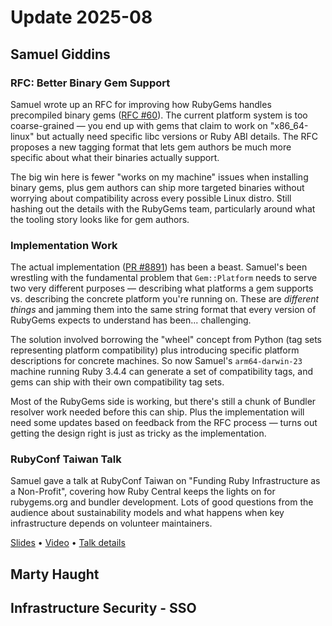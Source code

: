 # Update 2025-08

## Samuel Giddins

### RFC: Better Binary Gem Support

Samuel wrote up an RFC for improving how RubyGems handles precompiled binary gems ([RFC #60](https://github.com/rubygems/rfcs/pull/60)). The current platform system is too coarse-grained — you end up with gems that claim to work on "x86_64-linux" but actually need specific libc versions or Ruby ABI details. The RFC proposes a new tagging format that lets gem authors be much more specific about what their binaries actually support.

The big win here is fewer "works on my machine" issues when installing binary gems, plus gem authors can ship more targeted binaries without worrying about compatibility across every possible Linux distro. Still hashing out the details with the RubyGems team, particularly around what the tooling story looks like for gem authors.

### Implementation Work

The actual implementation ([PR #8891](https://github.com/rubygems/rubygems/pull/8891)) has been a beast. Samuel's been wrestling with the fundamental problem that `Gem::Platform` needs to serve two very different purposes — describing what platforms a gem supports vs. describing the concrete platform you're running on. These are _different things_ and jamming them into the same string format that every version of RubyGems expects to understand has been... challenging.

The solution involved borrowing the "wheel" concept from Python (tag sets representing platform compatibility) plus introducing specific platform descriptions for concrete machines. So now Samuel's `arm64-darwin-23` machine running Ruby 3.4.4 can generate a set of compatibility tags, and gems can ship with their own compatibility tag sets.

Most of the RubyGems side is working, but there's still a chunk of Bundler resolver work needed before this can ship. Plus the implementation will need some updates based on feedback from the RFC process — turns out getting the design right is just as tricky as the implementation.

### RubyConf Taiwan Talk

Samuel gave a talk at RubyConf Taiwan on "Funding Ruby Infrastructure as a Non-Profit", covering how Ruby Central keeps the lights on for rubygems.org and bundler development. Lots of good questions from the audience about sustainability models and what happens when key infrastructure depends on volunteer maintainers.

[Slides](https://speakerdeck.com/segiddins/funding-ruby-infrastructure-as-a-non-profit) • [Video](https://www.youtube.com/watch?v=V8O1CbGpDfI) • [Talk details](https://www.rubyevents.org/talks/funding-ruby-infrastructure-as-a-non-profit)

## Marty Haught

## Infrastructure Security - SSO
